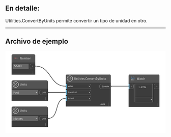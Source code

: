 ## En detalle:
Utilities.ConvertByUnits permite convertir un tipo de unidad en otro.
___
## Archivo de ejemplo

![Utilities.ConvertByUnits](./DynamoUnits.Utilities.ConvertByUnits_img.png)
